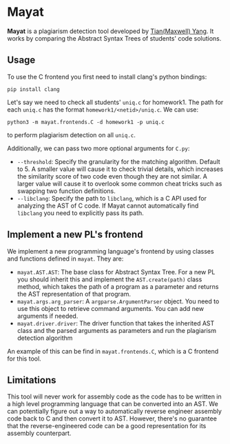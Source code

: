 # Mayat

**Mayat** is a plagiarism detection tool developed by [Tian(Maxwell) Yang](https://github.com/AlpacaMax). It works by comparing the Abstract Syntax Trees of students' code solutions.

## Usage
To use the C frontend you first need to install clang's python bindings:

```
pip install clang
```

Let's say we need to check all students' `uniq.c` for homework1. The path for each `uniq.c` has the format `homework1/<netid>/uniq.c`. We can use:
```
python3 -m mayat.frontends.C -d homework1 -p uniq.c
```
to perform plagiarism detection on all `uniq.c`.

Additionally, we can pass two more optional arguments for `C.py`:
- `--threshold`: Specify the granularity for the matching algorithm. Default to 5. A smaller value will cause it to check trivial details, which increases the similarity score of two code even though they are not similar. A larger value will cause it to overlook some common cheat tricks such as swapping two function definitions.
- `--libclang`: Specify the path to `libclang`, which is a C API used for analyzing the AST of C code. If Mayat cannot automatically find `libclang` you need to explicitly pass its path.

## Implement a new PL's frontend
We implement a new programming language's frontend by using classes and functions defined in `mayat`. They are:
- `mayat.AST.AST`: The base class for Abstract Syntax Tree. For a new PL you should inherit this and implement the `AST.create(path)` class method, which takes the path of a program as a parameter and returns the AST representation of that program.
- `mayat.args.arg_parser`: A `argparse.ArgumentParser` object. You need to use this object to retrieve command arguments. You can add new arguments if needed.
- `mayat.driver.driver`: The driver function that takes the inherited AST class and the parsed arguments as parameters and run the plagiarism detection algorithm

An example of this can be find in `mayat.frontends.C`, which is a C frontend for this tool.

## Limitations
This tool will never work for assembly code as the code has to be written in a high level programming language that can be converted into an AST. We can potentially figure out a way to automatically reverse engineer assembly code back to C and then convert it to AST. However, there's no guarantee that the reverse-engineered code can be a good representation for its assembly counterpart.

